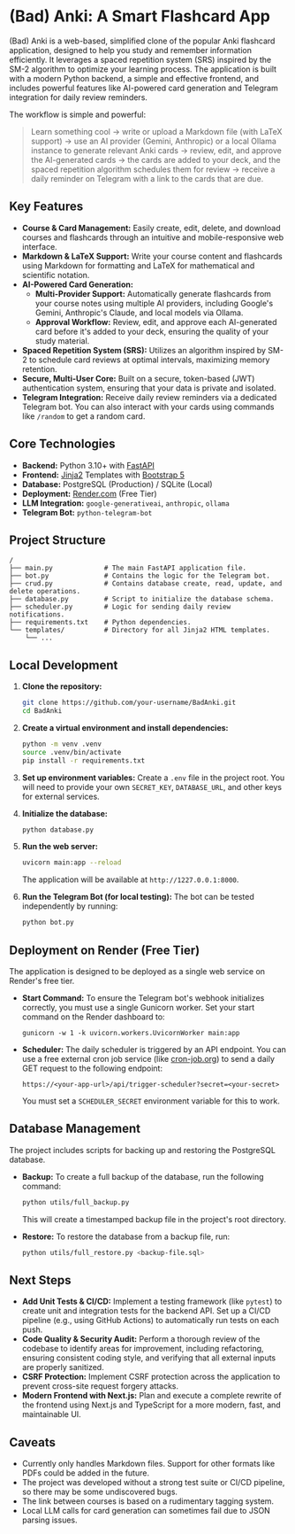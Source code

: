 # (Bad) Anki: A Smart Flashcard App

(Bad) Anki is a web-based, simplified clone of the popular Anki flashcard application, designed to help you study and remember information efficiently. It leverages a spaced repetition system (SRS) inspired by the SM-2 algorithm to optimize your learning process. The application is built with a modern Python backend, a simple and effective frontend, and includes powerful features like AI-powered card generation and Telegram integration for daily review reminders.

The workflow is simple and powerful:

> Learn something cool → write or upload a Markdown file (with LaTeX support) → use an AI provider (Gemini, Anthropic) or a local Ollama instance to generate relevant Anki cards → review, edit, and approve the AI-generated cards → the cards are added to your deck, and the spaced repetition algorithm schedules them for review → receive a daily reminder on Telegram with a link to the cards that are due.

## Key Features

*   **Course & Card Management:** Easily create, edit, delete, and download courses and flashcards through an intuitive and mobile-responsive web interface.
*   **Markdown & LaTeX Support:** Write your course content and flashcards using Markdown for formatting and LaTeX for mathematical and scientific notation.
*   **AI-Powered Card Generation:**
    *   **Multi-Provider Support:** Automatically generate flashcards from your course notes using multiple AI providers, including Google's Gemini, Anthropic's Claude, and local models via Ollama.
    *   **Approval Workflow:** Review, edit, and approve each AI-generated card before it's added to your deck, ensuring the quality of your study material.
*   **Spaced Repetition System (SRS):** Utilizes an algorithm inspired by SM-2 to schedule card reviews at optimal intervals, maximizing memory retention.
*   **Secure, Multi-User Core:** Built on a secure, token-based (JWT) authentication system, ensuring that your data is private and isolated.
*   **Telegram Integration:** Receive daily review reminders via a dedicated Telegram bot. You can also interact with your cards using commands like `/random` to get a random card.

## Core Technologies

*   **Backend:** Python 3.10+ with [FastAPI](https://fastapi.tiangolo.com/)
*   **Frontend:** [Jinja2](https://jinja.palletsprojects.com/) Templates with [Bootstrap 5](https://getbootstrap.com/)
*   **Database:** PostgreSQL (Production) / SQLite (Local)
*   **Deployment:** [Render.com](https://render.com/) (Free Tier)
*   **LLM Integration:** `google-generativeai`, `anthropic`, `ollama`
*   **Telegram Bot:** `python-telegram-bot`

## Project Structure

```
/
├── main.py             # The main FastAPI application file.
├── bot.py              # Contains the logic for the Telegram bot.
├── crud.py             # Contains database create, read, update, and delete operations.
├── database.py         # Script to initialize the database schema.
├── scheduler.py        # Logic for sending daily review notifications.
├── requirements.txt    # Python dependencies.
└── templates/          # Directory for all Jinja2 HTML templates.
    └── ...
```

## Local Development

1.  **Clone the repository:**
    ```bash
    git clone https://github.com/your-username/BadAnki.git
    cd BadAnki
    ```

2.  **Create a virtual environment and install dependencies:**
    ```bash
    python -m venv .venv
    source .venv/bin/activate
    pip install -r requirements.txt
    ```

3.  **Set up environment variables:**
    Create a `.env` file in the project root. You will need to provide your own `SECRET_KEY`, `DATABASE_URL`, and other keys for external services.

4.  **Initialize the database:**
    ```bash
    python database.py
    ```

5.  **Run the web server:**
    ```bash
    uvicorn main:app --reload
    ```
    The application will be available at `http://1227.0.0.1:8000`.

6.  **Run the Telegram Bot (for local testing):**
    The bot can be tested independently by running:
    ```bash
    python bot.py
    ```

## Deployment on Render (Free Tier)

The application is designed to be deployed as a single web service on Render's free tier.

*   **Start Command:** To ensure the Telegram bot's webhook initializes correctly, you must use a single Gunicorn worker. Set your start command on the Render dashboard to:
    ```
    gunicorn -w 1 -k uvicorn.workers.UvicornWorker main:app
    ```

*   **Scheduler:** The daily scheduler is triggered by an API endpoint. You can use a free external cron job service (like [cron-job.org](https://cron-job.org/)) to send a daily GET request to the following endpoint:
    ```
    https://<your-app-url>/api/trigger-scheduler?secret=<your-secret>
    ```
    You must set a `SCHEDULER_SECRET` environment variable for this to work.

## Database Management

The project includes scripts for backing up and restoring the PostgreSQL database.

*   **Backup:** To create a full backup of the database, run the following command:
    ```bash
    python utils/full_backup.py
    ```
    This will create a timestamped backup file in the project's root directory.

*   **Restore:** To restore the database from a backup file, run:
    ```bash
    python utils/full_restore.py <backup-file.sql>
    ```

## Next Steps

*   **Add Unit Tests & CI/CD:** Implement a testing framework (like `pytest`) to create unit and integration tests for the backend API. Set up a CI/CD pipeline (e.g., using GitHub Actions) to automatically run tests on each push.
*   **Code Quality & Security Audit:** Perform a thorough review of the codebase to identify areas for improvement, including refactoring, ensuring consistent coding style, and verifying that all external inputs are properly sanitized.
*   **CSRF Protection:** Implement CSRF protection across the application to prevent cross-site request forgery attacks.
*   **Modern Frontend with Next.js:** Plan and execute a complete rewrite of the frontend using Next.js and TypeScript for a more modern, fast, and maintainable UI.

## Caveats

*   Currently only handles Markdown files. Support for other formats like PDFs could be added in the future.
*   The project was developed without a strong test suite or CI/CD pipeline, so there may be some undiscovered bugs.
*   The link between courses is based on a rudimentary tagging system.
*   Local LLM calls for card generation can sometimes fail due to JSON parsing issues.